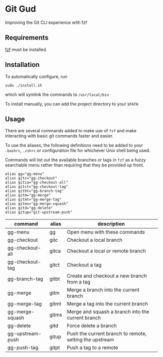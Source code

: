 # Git Gud

Improving the Git CLI experience with fzf

## Requirements

[fzf](https://github.com/junegunn/fzf) must be installed.

## Installation

To automatically configure, run

```
sudo ./install.sh
```

which will symlink the commands to `/usr/local/bin`

To install manually, you can add the project directory to your `$PATH`

## Usage

There are several commands added to make use of `fzf` and make interacting with basic git commands faster and easier.

To use the aliases, the following definitions need to be added to your `.bashrc`, `.zshrc` or configuration file for whichever Unix shell being used.

Commands will list out the available branches or tags in `fzf` as a fuzzy searchable menu rather than requiring that they be provided up front.

```
alias gg="gg-menu"
alias gitc="gg-checkout"
alias gitca="gg-checkout-all"
alias gitct="gg-checkout-tag"
alias gitbt="gg-branch-tag"
alias gitm="gg-merge"
alias gitmt="gg-merge-tag"
alias gitms="gg-merge-squash"
alias gitd="gg-delete"
alias gitup="git-upstream-push"
```

| command              | alias     | description                                              |
| -------------------- | --------- | -------------------------------------------------------- |
| gg-menu              | gg        | Open menu with these commands                            |
| gg-checkout          | gitc      | Checkout a local branch                                  |
| gg-checkout-all      | gitca     | Checkout a local or remote branch                        |
| gg-checkout-tag      | gitct     | Checkout a tag                                           |
| gg-branch-tag        | gitbt     | Create and checkout a new branch from a tag              |
| gg-merge             | gitm      | Merge a branch into the current branch                   |
| gg-merge-tag         | gitmt     | Merge a tag into the current branch                      |
| gg-merge-squash      | gitms     | Merge and squash a branch into the current branch        |
| gg-delete            | gitd      | Force delete a branch                                    |
| gg-upstream-push     | gitup     | Push the current branch to remote, setting the upstream  |
| gg-push-tag          | gitpt     | Push a tag to a remote                                   |
